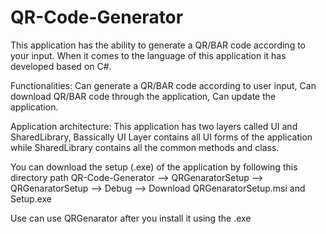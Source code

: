 # QR-Code-Generator
This application has the ability to generate a QR/BAR code according to your input. When it comes to the language of this application it has developed based on C#.

Functionalities: 
Can generate a QR/BAR code according to user input,
Can download QR/BAR code  through the application,
Can update the application.

Application architecture: This application has two layers called UI and SharedLibrary, Bassically UI Layer contains all UI forms of the application while SharedLibrary contains all the common methods and class.


You can download the setup (.exe) of the application by following this directory path
QR-Code-Generator --> QRGenaratorSetup --> QRGenaratorSetup --> Debug --> Download QRGenaratorSetup.msi and Setup.exe

Use can use QRGenarator after you install it using the .exe
